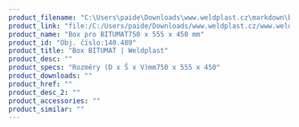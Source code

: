 ```yaml
---
product_filename: "C:\Users\paide\Downloads\www.weldplast.cz\markdown\box-bitumat.md"
product_link: "file:/C:/Users/paide/Downloads/www.weldplast.cz/www.weldplast.cz/box-bitumat"
product_name: "Box pro BITUMAT750 x 555 x 450 mm"
product_id: "Obj. číslo:140.489"
product_title: "Box BITUMAT | Weldplast"
product_desc: ""
product_specs: "Rozměry (D x Š x V)mm750 x 555 x 450"
product_downloads: ""
product_href: ""
product_desc_2: ""
product_accessories: ""
product_similar: ""
---
```

